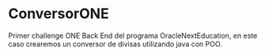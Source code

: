 # ConversorONE
Primer challenge ONE Back End del programa OracleNextEducation, en este caso crearemos un conversor de divisas utilizando java con POO. 
